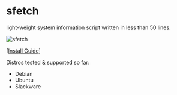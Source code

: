 # sfetch
light-weight system information script written in less than 50 lines. 

![sfetch](https://i.imgur.com/I92HyDx.png)
  
[[Install Guide](https://github.com/sean0262/sfetch/wiki/Install)]
  
  
  
  
Distros tested & supported so far:  
- Debian
- Ubuntu  
- Slackware  
